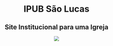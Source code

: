 <h1 align="center">IPUB São Lucas</h1>
<h2 align="center">Site Institucional para uma Igreja</h2>
<p align="center">
<img src="https://img.shields.io/badge/Fase-Ideação-<COLOR>"/> <!--badges-->
</p>
